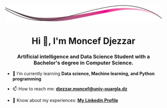 ![header image](Photos/long-swoop-header.png)

<h1 align
="center">Hi 👋, I'm Moncef Djezzar</h1>
<h3 align="center">Artificial intelligence and Data Science Student with a Bachelor's degree in Computer Science.</h3>

- 🌱 I’m currently learning **Data science, Machine learning, and Python programming**

- 📫 How to reach me: **djezzar.moncef@univ-ouargla.dz**

- 📄 Know about my experiences: **[My Linkedin Profile](https://www.linkedin.com/in/moncef-djezzar-36311726b/)**
